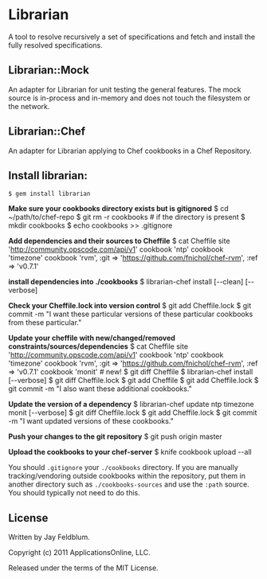 Librarian
=========

A tool to resolve recursively a set of specifications and fetch and install the fully resolved specifications.

Librarian::Mock
---------------

An adapter for Librarian for unit testing the general features.
The mock source is in-process and in-memory and does not touch the filesystem or the network.

Librarian::Chef
---------------

An adapter for Librarian applying to Chef cookbooks in a Chef Repository.

## Install librarian:

    $ gem install librarian


__Make sure your cookbooks directory exists but is gitignored__
    $ cd ~/path/to/chef-repo
    $ git rm -r cookbooks # if the directory is present
    $ mkdir cookbooks
    $ echo cookbooks >> .gitignore

__Add dependencies and their sources to Cheffile__
    $ cat Cheffile
        site 'http://community.opscode.com/api/v1'
        cookbook 'ntp'
        cookbook 'timezone'
        cookbook 'rvm',
          :git => 'https://github.com/fnichol/chef-rvm',
          :ref => 'v0.7.1'

__install dependencies into ./cookbooks__
    $ librarian-chef install [--clean] [--verbose]

__Check your Cheffile.lock into version control__
    $ git add Cheffile.lock
    $ git commit -m "I want these particular versions of these particular cookbooks from these particular."

__Update your cheffile with new/changed/removed constraints/sources/dependencies__
    $ cat Cheffile
        site 'http://community.opscode.com/api/v1'
        cookbook 'ntp'
        cookbook 'timezone'
        cookbook 'rvm',
          :git => 'https://github.com/fnichol/chef-rvm',
          :ref => 'v0.7.1'
        cookbook 'monit' # new!
    $ git diff Cheffile
    $ librarian-chef install [--verbose]
    $ git diff Cheffile.lock
    $ git add Cheffile
    $ git add Cheffile.lock
    $ git commit -m "I also want these additional cookbooks."

__Update the version of a dependency__
    $ librarian-chef update ntp timezone monit [--verbose]
    $ git diff Cheffile.lock
    $ git add Cheffile.lock
    $ git commit -m "I want updated versions of these cookbooks."

__Push your changes to the git repository__
    $ git push origin master

__Upload the cookbooks to your chef-server__
    $ knife cookbook upload --all

You should `.gitignore` your `./cookbooks` directory.
If you are manually tracking/vendoring outside cookbooks within the repository,
  put them in another directory such as `./cookbooks-sources` and use the `:path` source.
  You should typically not need to do this.

License
-------

Written by Jay Feldblum.

Copyright (c) 2011 ApplicationsOnline, LLC.

Released under the terms of the MIT License.
